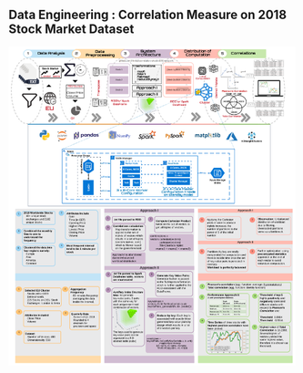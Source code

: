 ## Data Engineering : Correlation Measure on 2018 Stock Market Dataset



![Architecture](/img/architecture.png)
